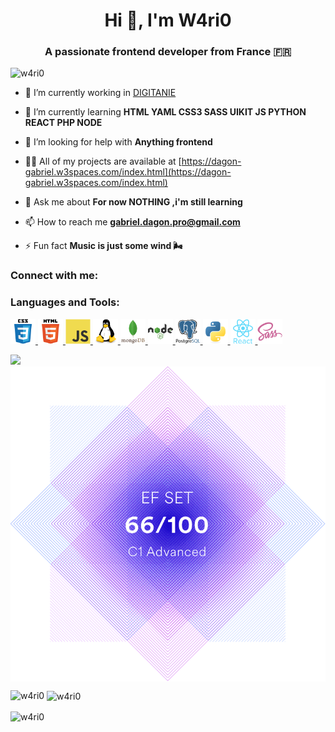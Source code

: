 <h1 align="center">Hi 👋, I'm W4ri0</h1>
<h3 align="center">A passionate frontend developer from France 🇫🇷</h3>

<p align="left"> <img src="https://komarev.com/ghpvc/?username=w4ri0&label=Profile%20views&color=0e75b6&style=flat" alt="w4ri0" /> </p>

- 🔭 I’m currently working in [DIGITANIE](https://digitanie.org/)

- 🌱 I’m currently learning **HTML YAML CSS3 SASS UIKIT JS PYTHON REACT PHP NODE**

- 🤝 I’m looking for help with **Anything frontend**

- 👨‍💻 All of my projects are available at [https://dagon-gabriel.w3spaces.com/index.html](https://dagon-gabriel.w3spaces.com/index.html)

- 💬 Ask me about **For now NOTHING ,i'm still learning**

- 📫 How to reach me **gabriel.dagon.pro@gmail.com**

- ⚡ Fun fact **Music is just some wind 🌬️**

<h3 align="left">Connect with me:</h3>
<p align="left">
</p>

<h3 align="left">Languages and Tools:</h3>
<p align="left"> <a href="https://www.w3schools.com/css/" target="_blank" rel="noreferrer"> <img src="https://raw.githubusercontent.com/devicons/devicon/master/icons/css3/css3-original-wordmark.svg" alt="css3" width="40" height="40"/> </a> <a href="https://www.w3.org/html/" target="_blank" rel="noreferrer"> <img src="https://raw.githubusercontent.com/devicons/devicon/master/icons/html5/html5-original-wordmark.svg" alt="html5" width="40" height="40"/> </a> <a href="https://developer.mozilla.org/en-US/docs/Web/JavaScript" target="_blank" rel="noreferrer"> <img src="https://raw.githubusercontent.com/devicons/devicon/master/icons/javascript/javascript-original.svg" alt="javascript" width="40" height="40"/> </a> <a href="https://www.linux.org/" target="_blank" rel="noreferrer"> <img src="https://raw.githubusercontent.com/devicons/devicon/master/icons/linux/linux-original.svg" alt="linux" width="40" height="40"/> </a> <a href="https://www.mongodb.com/" target="_blank" rel="noreferrer"> <img src="https://raw.githubusercontent.com/devicons/devicon/master/icons/mongodb/mongodb-original-wordmark.svg" alt="mongodb" width="40" height="40"/> </a> <a href="https://nodejs.org" target="_blank" rel="noreferrer"> <img src="https://raw.githubusercontent.com/devicons/devicon/master/icons/nodejs/nodejs-original-wordmark.svg" alt="nodejs" width="40" height="40"/> </a> <a href="https://www.postgresql.org" target="_blank" rel="noreferrer"> <img src="https://raw.githubusercontent.com/devicons/devicon/master/icons/postgresql/postgresql-original-wordmark.svg" alt="postgresql" width="40" height="40"/> </a> <a href="https://www.python.org" target="_blank" rel="noreferrer"> <img src="https://raw.githubusercontent.com/devicons/devicon/master/icons/python/python-original.svg" alt="python" width="40" height="40"/> </a> <a href="https://reactjs.org/" target="_blank" rel="noreferrer"> <img src="https://raw.githubusercontent.com/devicons/devicon/master/icons/react/react-original-wordmark.svg" alt="react" width="40" height="40"/> </a> <a href="https://sass-lang.com" target="_blank" rel="noreferrer"> <img src="https://raw.githubusercontent.com/devicons/devicon/master/icons/sass/sass-original.svg" alt="sass" width="40" height="40"/> </a> </p>
<a target="_blank" rel="noopener noreferrer nofollow" href="https://camo.githubusercontent.com/5fbe895b679e6d8ec124312237d64e85e77c74245fba84f562dd1097c590b2d9/68747470733a2f2f72616e646f6d6d656d652d666976652e76657263656c2e6170702f"><img src="https://camo.githubusercontent.com/5fbe895b679e6d8ec124312237d64e85e77c74245fba84f562dd1097c590b2d9/68747470733a2f2f72616e646f6d6d656d652d666976652e76657263656c2e6170702f" style="height: 400px; max-width: 100%;" data-canonical-src="https://randommeme-five.vercel.app/"></a>
<picture><img align="center"  alt="My english level" src="unnamed.png"></picture>

<p><img align="left" src="https://github-readme-stats.vercel.app/api/top-langs?username=w4ri0&show_icons=true&locale=en&layout=compact" alt="w4ri0" /></p>

<p>&nbsp;<img align="center" src="https://github-readme-stats.vercel.app/api?username=w4ri0&show_icons=true&locale=en" alt="w4ri0" /></p>

<p><img align="center" src="https://github-readme-streak-stats.herokuapp.com/?user=w4ri0&" alt="w4ri0" /></p>
